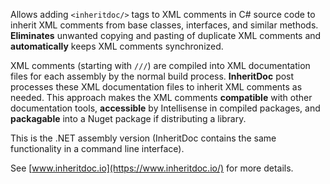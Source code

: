 ﻿Allows adding `<inheritdoc/>` tags to XML comments in C# source code to inherit XML comments from base classes, interfaces, and similar methods. **Eliminates** unwanted copying and pasting of duplicate XML comments and **automatically** keeps XML comments synchronized.

XML comments (starting with `///`) are compiled into XML documentation files for each assembly by the normal build process. **InheritDoc** post processes these XML documentation files to inherit XML comments as needed. This approach makes the XML comments **compatible** with other documentation tools, **accessible** by Intellisense in compiled packages, and **packagable** into a Nuget package if distributing a library.

This is the .NET assembly version (InheritDoc contains the same functionality in a command line interface).

See [www.inheritdoc.io](https://www.inheritdoc.io/) for more details.

